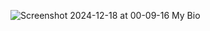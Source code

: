 ![Screenshot 2024-12-18 at 00-09-16 My Bio](https://github.com/user-attachments/assets/cdca075e-fe9c-4135-84f0-1ca44c0f5ac2)
